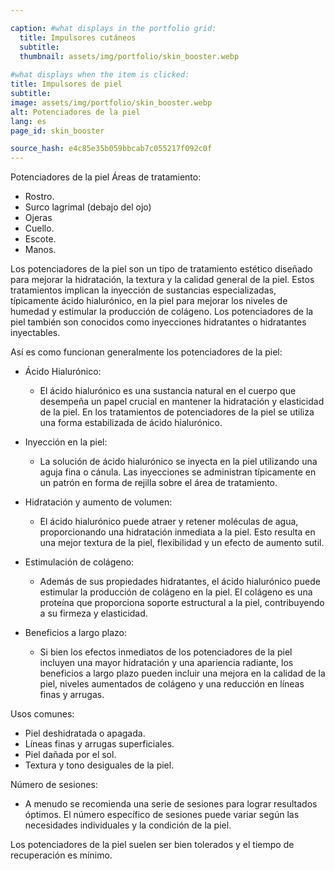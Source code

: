 ```yaml
---

caption: #what displays in the portfolio grid:
  title: Impulsores cutáneos
  subtitle: 
  thumbnail: assets/img/portfolio/skin_booster.webp
  
#what displays when the item is clicked:
title: Impulsores de piel
subtitle: 
image: assets/img/portfolio/skin_booster.webp
alt: Potenciadores de la piel
lang: es
page_id: skin_booster

source_hash: e4c85e35b059bbcab7c055217f092c0f
---
```

Potenciadores de la piel
Áreas de tratamiento:
- Rostro.
- Surco lagrimal (debajo del ojo)
- Ojeras
- Cuello.
- Escote.
- Manos.

Los potenciadores de la piel son un tipo de tratamiento estético diseñado para mejorar la hidratación, la textura y la calidad general de la piel. Estos tratamientos implican la inyección de sustancias especializadas, típicamente ácido hialurónico, en la piel para mejorar los niveles de humedad y estimular la producción de colágeno. Los potenciadores de la piel también son conocidos como inyecciones hidratantes o hidratantes inyectables.

Así es como funcionan generalmente los potenciadores de la piel:

- Ácido Hialurónico:
  - El ácido hialurónico es una sustancia natural en el cuerpo que desempeña un papel crucial en mantener la hidratación y elasticidad de la piel. En los tratamientos de potenciadores de la piel se utiliza una forma estabilizada de ácido hialurónico.

- Inyección en la piel:
  - La solución de ácido hialurónico se inyecta en la piel utilizando una aguja fina o cánula. Las inyecciones se administran típicamente en un patrón en forma de rejilla sobre el área de tratamiento.

- Hidratación y aumento de volumen:
  - El ácido hialurónico puede atraer y retener moléculas de agua, proporcionando una hidratación inmediata a la piel. Esto resulta en una mejor textura de la piel, flexibilidad y un efecto de aumento sutil.

- Estimulación de colágeno:
  - Además de sus propiedades hidratantes, el ácido hialurónico puede estimular la producción de colágeno en la piel. El colágeno es una proteína que proporciona soporte estructural a la piel, contribuyendo a su firmeza y elasticidad.

- Beneficios a largo plazo:
  - Si bien los efectos inmediatos de los potenciadores de la piel incluyen una mayor hidratación y una apariencia radiante, los beneficios a largo plazo pueden incluir una mejora en la calidad de la piel, niveles aumentados de colágeno y una reducción en líneas finas y arrugas.

Usos comunes:
- Piel deshidratada o apagada.
- Líneas finas y arrugas superficiales.
- Piel dañada por el sol.
- Textura y tono desiguales de la piel.

Número de sesiones:
  - A menudo se recomienda una serie de sesiones para lograr resultados óptimos. El número específico de sesiones puede variar según las necesidades individuales y la condición de la piel.

Los potenciadores de la piel suelen ser bien tolerados y el tiempo de recuperación es mínimo.